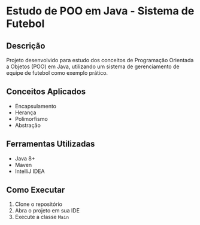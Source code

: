 # Estudo de POO em Java - Sistema de Futebol

## Descrição
Projeto desenvolvido para estudo dos conceitos de Programação Orientada a Objetos (POO) em Java, utilizando um sistema de gerenciamento de equipe de futebol como exemplo prático.

## Conceitos Aplicados
- Encapsulamento
- Herança
- Polimorfismo
- Abstração

## Ferramentas Utilizadas
- Java 8+
- Maven
- IntelliJ IDEA

## Como Executar
1. Clone o repositório
2. Abra o projeto em sua IDE
3. Execute a classe `Main`